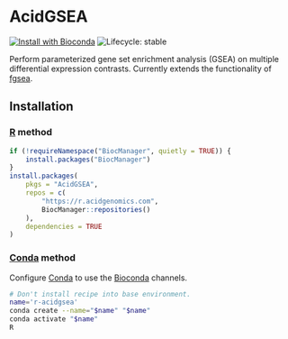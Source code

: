 # AcidGSEA

[![Install with Bioconda](https://img.shields.io/badge/install%20with-bioconda-brightgreen.svg)](http://bioconda.github.io/recipes/r-acidgsea/README.html) ![Lifecycle: stable](https://img.shields.io/badge/lifecycle-stable-brightgreen.svg)

Perform parameterized gene set enrichment analysis (GSEA) on multiple
differential expression contrasts. Currently extends the functionality of
[fgsea][].

## Installation

### [R][] method

```r
if (!requireNamespace("BiocManager", quietly = TRUE)) {
    install.packages("BiocManager")
}
install.packages(
    pkgs = "AcidGSEA",
    repos = c(
        "https://r.acidgenomics.com",
        BiocManager::repositories()
    ),
    dependencies = TRUE
)
```

### [Conda][] method

Configure [Conda][] to use the [Bioconda][] channels.

```sh
# Don't install recipe into base environment.
name='r-acidgsea'
conda create --name="$name" "$name"
conda activate "$name"
R
```

[bioconda]: https://bioconda.github.io/
[conda]: https://conda.io/
[fgsea]: https://bioconductor.org/packages/fgsea/
[r]: https://www.r-project.org
